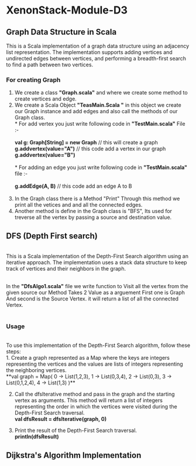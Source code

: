 # XenonStack-Module-D3

## Graph Data Structure in Scala

This is a Scala implementation of a graph data structure using an adjacency list representation. The implementation supports adding vertices and undirected edges between vertices, and performing a breadth-first search to find a path between two vertices.



### For creating Graph 

1. We create a class **"Graph.scala"** and where we create some method to create vertices and edge.
2. We create a Scala Object **"TeasMain.Scala "** in this  object we create our Graph instance and add edges and also call the methods of our Graph class.<br>
       * For add vertex you just write following code in **"TestMain.scala"** File :- <br> <br>
              **val g: Graph[String] = new Graph**  // this will create a graph <br>
              **g.addvertex(value="A")** // this code add a vertex in our graph <br>
              **g.addvertex(value="B")**  <br><br>
       * For adding an edge you just write following code in **"TestMain.scala"** file :-  <br><br>
              **g.addEdge(A, B)** // this code add an edge A to B    <br><br>
4. In the Graph class there is a Method "Print"  Through this method we print all the vetices and and all the connected edges.
5. Another method is define in the Graph class is "BFS", Its used for treverse all the vertex by passing a source and destination value.

## DFS (Depth First search) 
<br>
This is a Scala implementation of the Depth-First Search algorithm using an iterative approach. The implementation uses a stack data structure to keep track of vertices and their neighbors in the graph. <br><br>

In the **"DfsAlgo1.scala"** file we write function to Visit all the vertex from the given source our Method Takes 2 Value as a arguement First one is Graph And second is the Source Vertex. it will return a list of all the connected Vertex. <br> <br>

### Usage
<br>
To use this implementation of the Depth-First Search algorithm, follow these steps: <br>
1. Create a graph represented as a Map where the keys are integers representing the vertices and the values are lists of integers representing the neighboring vertices.<br>
                  **val graph = Map(
              0 -> List(1,2,3),
              1 -> List(0,3,4),
              2 -> List(0,3),
              3 -> List(0,1,2,4),
              4 -> List(1,3)
            )** <br>

2. Call the dfsIterative method and pass in the graph and the starting vertex as arguments. This method will return a list of integers representing the order in which the vertices were visited during the Depth-First Search traversal. <br> 
               **val dfsResult = dfsIterative(graph, 0)** <br>
               
3. Print the result of the Depth-First Search traversal. <br>
            **println(dfsResult)** 
            
            
## Dijkstra's Algorithm Implementation
<br>


            






